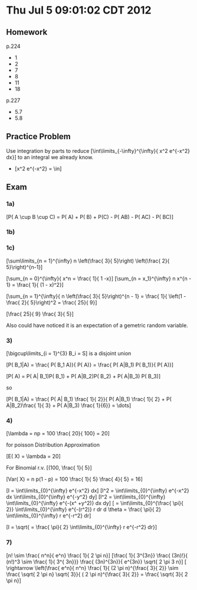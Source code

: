 # Thu Jul  5 09:01:02 CDT 2012

## Homework

p.224 
* 1
* 2
* 7
* 8
* 11
* 18

p.227
* 5.7
* 5.8

## Practice Problem

Use integration by parts to reduce 
\[\int\limits_{-\infty}^{\infty}{ x^2 e^{-x^2} dx}\] 
to an integral we already know.

* \[x^2 e^{-x^2} = \in\]


## Exam

### 1a)

\[P( A \cup B \cup C) = P( A) + P( B) + P(C) - P( AB) - P( AC) - P( BC)\]

### 1b) 

### 1c)
\[\sum\limits_{n = 1}^{\infty} n \left(\frac{ 3}{ 5}\right) \left(\frac{ 2}{ 5}\right)^{n-1}\]

\[\sum_{n = 0}^{\infty}{ x^n = \frac{ 1}{ 1 -x}\]
\[\sum_{n = x_1}^{\infty} n x^{n - 1} = \frac{ 1}{ (1 - x)^2}\]

\[\sum_{n = 1}^{\infty}{ n \left(\frac{ 3}{ 5}\right)^{n - 1} = \frac{ 1}{ \left(1 - \frac{ 2}{ 5}\right)^2 = \frac{ 25}{ 9}\]

\[\frac{ 25}{ 9} \frac{ 3}{ 5}\]


Also could have noticed it is an expectation of a gemetric random variable.

### 3)

\[\bigcup\limits_{i = 1}^{3} B_i = S\] is a disjoint union

\[P( B_1|A) = \frac{ P( B_1 A)}{ P( A)} = \frac{ P( A|B_1) P( B_1)}{ P( A)}\]

\[P( A) = P( A| B_1)P( B_1) + P( A|B_2)P( B_2) + P( A|B_3) P( B_3)\]

so 

\[P( B_1|A) = \frac{ P( A| B_1) \frac{ 1}{ 2}}{ P( A|B_1) \frac{ 1}{ 2} + P( A|B_2)\frac{ 1}{ 3} + P( A|B_3) \frac{ 1}{6}} = \dots\]


### 4)

\[\lambda = np = 100 \frac{ 20}{ 100} = 20\]

for poisson Distribution Approximation

\[E( X) = \lambda = 20\]

For Binomial r.v. \[(100, \frac{ 1}{ 5}\]

\[Var( X) = n p(1 - p) = 100 \frac{ 1}{ 5} \frac{ 4}{ 5} = 16\]

\[I = \int\limits_{0}^{\infty} e^{-x^2} dx\]
\[I^2 = \int\limits_{0}^{\infty} e^{-x^2} dx \int\limits_{0}^{\infty} e^{-y^2} dy\]
\[I^2 = \int\limits_{0}^{\infty}  \int\limits_{0}^{\infty} e^{-(x^ +y^2)} dx dy\]
\[ = \int\limits_{0}^{\frac{ \pi}{ 2}}  \int\limits_{0}^{\infty} e^{-(r^2)} r dr d \theta = \frac{ \pi}{ 2} \int\limits_{0}^{\infty} r e^{-r^2} dr\]

\[I = \sqrt{ = \frac{ \pi}{ 2} \int\limits_{0}^{\infty} r e^{-r^2} dr}\]



### 7)

\[n! \sim \frac{ n^n}{ e^n} \frac{ 1}{ 2 \pi n}\]
\[\frac{ 1}{ 3^{3n}} \frac{ (3n)!}{ (n!)^3 \sim \frac{ 1}{ 3^{ 3n}}}  \frac{ (3n)^{3n}}{ e^{3n}} \sqrt{ 2 \pi 3 n}\]
\[ \rightarrow \left(\frac{ e^n}{ n^n} \frac{ 1}{ (2 \pi n)^{\frac{ 3}{ 2}} \sim \frac{ \sqrt{ 2 \pi n} \sqrt{ 3}}{ ( 2 \pi n)^{\frac{ 3}{ 2}} = \frac{ \sqrt{ 3}{ 2 \pi n}\]
